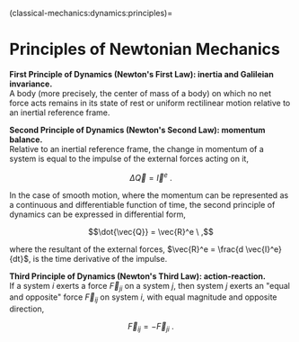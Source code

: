 (classical-mechanics:dynamics:principles)=
# Principles of Newtonian Mechanics

**First Principle of Dynamics (Newton's First Law): inertia and Galileian invariance.**  
A body (more precisely, the center of mass of a body) on which no net force acts remains in its state of rest or uniform rectilinear motion relative to an inertial reference frame.

**Second Principle of Dynamics (Newton's Second Law): momentum balance.**  
Relative to an inertial reference frame, the change in momentum of a system is equal to the impulse of the external forces acting on it,

$$\Delta \vec{Q} = \vec{I}^e \ .$$

In the case of smooth motion, where the momentum can be represented as a continuous and differentiable function of time, the second principle of dynamics can be expressed in differential form,

$$\dot{\vec{Q}} = \vec{R}^e \ ,$$

where the resultant of the external forces, $\vec{R}^e = \frac{d \vec{I}^e}{dt}$, is the time derivative of the impulse.

**Third Principle of Dynamics (Newton's Third Law): action-reaction.**  
If a system $i$ exerts a force $\vec{F}_{ji}$ on a system $j$, then system $j$ exerts an "equal and opposite" force $\vec{F}_{ij}$ on system $i$, with equal magnitude and opposite direction,

$$\vec{F}_{ij} = - \vec{F}_{ji} \ .$$

